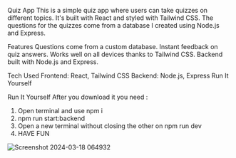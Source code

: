 Quiz App
This is a simple quiz app where users can take quizzes on different topics. It's built with React and styled with Tailwind CSS. The questions for the quizzes come from a database I created using Node.js and Express.

Features
Questions come from a custom database.
Instant feedback on quiz answers.
Works well on all devices thanks to Tailwind CSS.
Backend built with Node.js and Express.


Tech Used
Frontend: React, Tailwind CSS
Backend: Node.js, Express
Run It Yourself

Run It Yourself
After you download it you need :
1) Open terminal and use npm i
2) npm run start:backend
3) Open a new terminal without closing the other on npm run dev
4) HAVE FUN


![Screenshot 2024-03-18 064932](https://github.com/Sereth1/Quiz/assets/129552184/10eb063b-9347-47ac-9a2b-85c8f393a5e3)
